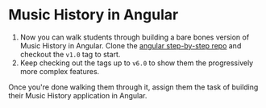 # Music History in Angular

1. Now you can walk students through building a bare bones version of Music History in Angular. Clone the [angular step-by-step repo](https://github.com/nashville-software-school/angular-step-by-step/releases) and checkout the `v1.0` tag to start.
1. Keep checking out the tags up to `v6.0` to show them the progressively more complex features.

Once you're done walking them through it, assign them the task of building their Music History application in Angular.